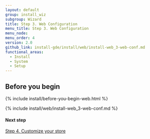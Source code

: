 ```yaml
---
layout: default
group: install_wiz
subgroup: Wizard
title: Step 3. Web Configuration
menu_title: Step 3. Web Configuration
menu_node:
menu_order: 4
version: 2.0
github_link: install-gde/install/web/install-web_3-web-conf.md
functional_areas:
  - Install
  - System
  - Setup
---
```


## Before you begin
{% include install/before-you-begin-web.html %}

{% include install/web/install-web_3-web-conf.md %}

#### Next step
<a href="{{page.baseurl}}install-gde/install/web/install-web_4-customize-store.html">Step 4. Customize your store</a>
